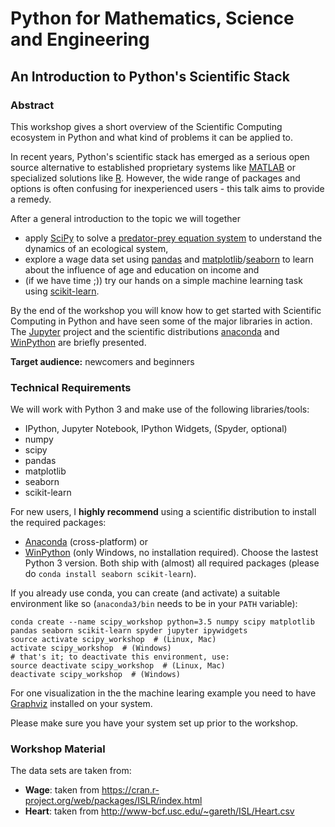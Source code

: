 # Python for Mathematics, Science and Engineering
## An Introduction to Python's Scientific Stack
### Abstract
This workshop gives a short overview of the Scientific Computing ecosystem in 
Python and what kind of problems it can be applied to.

In recent years, Python's scientific stack has emerged as a serious open source 
alternative to established proprietary systems like [MATLAB](http://matlab.com/) 
or specialized solutions like [R](https://www.r-project.org/). However, the wide
 range of packages and options is often confusing for inexperienced users - this
 talk aims to provide a remedy.

After a general introduction to the topic we will together
- apply [SciPy](http://scipy.org/scipylib/index.html) to solve a 
[predator-prey equation system](https://en.wikipedia.org/wiki/Lotka%E2%80%93Volterra_equations) 
to understand the dynamics of an ecological system,
- explore a wage data set using [pandas](http://pandas.pydata.org/) and 
[matplotlib](http://matplotlib.org/)/[seaborn](https://seaborn.github.io/) to 
learn about the influence of age and education on income and
- (if we have time ;)) try our hands on a simple machine learning task using 
[scikit-learn](http://scikit-learn.org/).

By the end of the workshop you will know how to get started with Scientific 
Computing in Python and have seen some of the major libraries in action. The 
[Jupyter](http://jupyter.org/) project and the scientific distributions 
[anaconda](https://www.continuum.io/anaconda-overview) and 
[WinPython](http://winpython.github.io/) are briefly presented.


**Target audience:** newcomers and beginners

### Technical Requirements
We will work with Python 3 and make use of the following libraries/tools:
- IPython, Jupyter Notebook, IPython Widgets, (Spyder, optional)
- numpy
- scipy
- pandas
- matplotlib
- seaborn
- scikit-learn

For new users, I **highly recommend** using a scientific distribution to install 
the required packages:
- [Anaconda](http://continuum.io/downloads) (cross-platform) or
- [WinPython](http://winpython.github.io/) (only Windows, no installation 
required).
Choose the lastest Python 3 version. Both ship with (almost) all required 
packages (please do `conda install seaborn scikit-learn`). 

If you already use conda, you can create (and activate) a suitable environment 
like so (`anaconda3/bin` needs to be in your `PATH` variable):
```
conda create --name scipy_workshop python=3.5 numpy scipy matplotlib pandas seaborn scikit-learn spyder jupyter ipywidgets
source activate scipy_workshop  # (Linux, Mac)
activate scipy_workshop  # (Windows)
# that's it; to deactivate this environment, use:
source deactivate scipy_workshop  # (Linux, Mac)
deactivate scipy_workshop  # (Windows)
```

For one visualization in the the machine learing example you need to have 
[Graphviz](http://www.graphviz.org/) installed on your system.


Please make sure you have your system set up prior to the workshop.


### Workshop Material
The data sets are taken from:
- **Wage**: taken from https://cran.r-project.org/web/packages/ISLR/index.html
- **Heart**: taken from http://www-bcf.usc.edu/~gareth/ISL/Heart.csv
